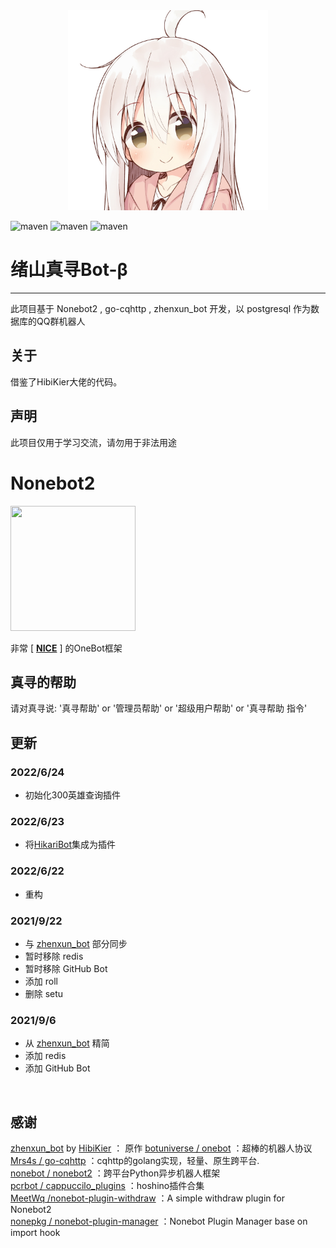 <div align=center><img width="320" height="320" src="https://raw.githubusercontent.com/cnlimiter/zhenxun_bot/main/logo.png"/></div>

![maven](https://img.shields.io/badge/python-3.9%2B-blue)
![maven](https://img.shields.io/badge/nonebot-2.0.0-yellow)
![maven](https://img.shields.io/badge/go--cqhttp-1.0.0-red)

# 绪山真寻Bot-β
****
此项目基于 Nonebot2 , go-cqhttp , zhenxun_bot 开发，以 postgresql 作为数据库的QQ群机器人
## 关于
借鉴了HibiKier大佬的代码。

## 声明
此项目仅用于学习交流，请勿用于非法用途

# Nonebot2
<img style="height: 200px;width: 200px;" src="https://camo.githubusercontent.com/0ef71e86056da694c540790aa4a4e314396884d6c4fdb95362a7538b27a1b034/68747470733a2f2f76322e6e6f6e65626f742e6465762f6c6f676f2e706e67">

非常 [ **[NICE](https://github.com/nonebot/nonebot2)** ] 的OneBot框架


## 真寻的帮助
请对真寻说: '真寻帮助' or '管理员帮助' or '超级用户帮助' or '真寻帮助 指令'


## 更新
### 2022/6/24
* 初始化300英雄查询插件

### 2022/6/23
* 将[HikariBot](https://github.com/benx1n/HikariBot)集成为插件

### 2022/6/22

* 重构

### 2021/9/22
* 与 [zhenxun_bot](https://github.com/HibiKier/zhenxun_bot)  部分同步
* 暂时移除 redis
* 暂时移除 GitHub Bot
* 添加 roll
* 删除 setu

### 2021/9/6
* 从 [zhenxun_bot](https://github.com/HibiKier/zhenxun_bot)  精简
* 添加 redis
* 添加 GitHub Bot
<br>

  
## 感谢
[zhenxun_bot](https://github.com/HibiKier/zhenxun_bot)  by [HibiKier](https://github.com/HibiKier) ： 原作
[botuniverse / onebot](https://github.com/botuniverse/onebot) ：超棒的机器人协议  
[Mrs4s / go-cqhttp](https://github.com/Mrs4s/go-cqhttp) ：cqhttp的golang实现，轻量、原生跨平台.  
[nonebot / nonebot2](https://github.com/nonebot/nonebot2) ：跨平台Python异步机器人框架  
[pcrbot / cappuccilo_plugins](https://github.com/pcrbot/cappuccilo_plugins) ：hoshino插件合集  
[MeetWq /nonebot-plugin-withdraw](https://github.com/MeetWq/nonebot-plugin-withdraw) ：A simple withdraw plugin for Nonebot2  
[nonepkg / nonebot-plugin-manager](https://github.com/nonepkg/nonebot-plugin-manager) ：Nonebot Plugin Manager base on import hook  

